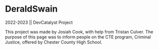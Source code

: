 # DeraldSwain
2022-2023 || DevCatalyst Project

This project was made by Josiah Cook, with help from Tristan Culver.
The purpose of this page was to inform people on the CTE program, Criminal Justice, offered by Chester County High School.
